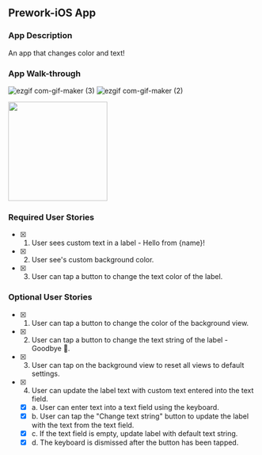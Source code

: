 ## Prework-iOS App

### App Description
An app that changes color and text!

### App Walk-through
![ezgif com-gif-maker (3)](https://user-images.githubusercontent.com/81380688/139369065-764d26ed-875d-4b63-b0dd-43a9b466489e.gif)
![ezgif com-gif-maker (2)](https://user-images.githubusercontent.com/81380688/139367619-612ba880-384c-412d-baad-510b6b497dd4.gif)


<img src="YOUR_GIF_URL_HERE" width=200><br>


### Required User Stories
- [x] 1. User sees custom text in a label - Hello from {name}!
- [X] 2. User see's custom background color.
- [X] 3. User can tap a button to change the text color of the label.

### Optional User Stories
- [X] 1. User can tap a button to change the color of the background view.
- [X] 2. User can tap a button to change the text string of the label - Goodbye 👋.
- [X] 3. User can tap on the background view to reset all views to default settings.
- [X] 4. User can update the label text with custom text entered into the text field.
   - [X] a. User can enter text into a text field using the keyboard.
   - [X] b. User can tap the "Change text string" button to update the label with the text from the text field.
   - [X] c. If the text field is empty, update label with default text string.
   - [X] d. The keyboard is dismissed after the button has been tapped.
